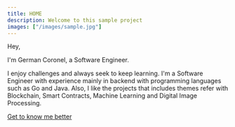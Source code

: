 ```yaml
---
title: HOME
description: Welcome to this sample project
images: ["/images/sample.jpg"]
---
```


Hey,

I'm German Coronel, a Software Engineer.

I enjoy challenges and always seek to keep learning. I'm a Software Engineer with experience mainly in backend with programming languages ​​such as Go and Java. Also, I like the projects that includes themes refer with Blockchain, Smart Contracts, Machine Learning and Digital Image Processing.

[Get to know me better](/about "Get to know me better")

